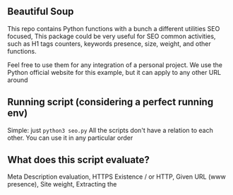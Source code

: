 ## Beautiful Soup

This repo contains Python functions with a bunch a different utilities SEO focused, This package could be very useful for SEO common activities, such as H1 tags counters, keywords presence, size, weight, and other functions.

Feel free to use them for any integration of a personal project. We use the Python official website for this example, but it can apply to any other URL around

## Running script (considering a perfect running env)

Simple: just `python3 seo.py`
All the scripts don't have a relation to each other. You can use it in any particular order

## What does this script evaluate?

Meta Description evaluation, HTTPS Existence / or HTTP, Given URL (www presence), Site weight, Extracting the <title> Content tag, Google Analytics presence, Site keywords, Site links and response codes

## Credits
[David Lares S](https://davidlares.com)

## License
[MIT](https://opensource.org/licenses/MIT)
